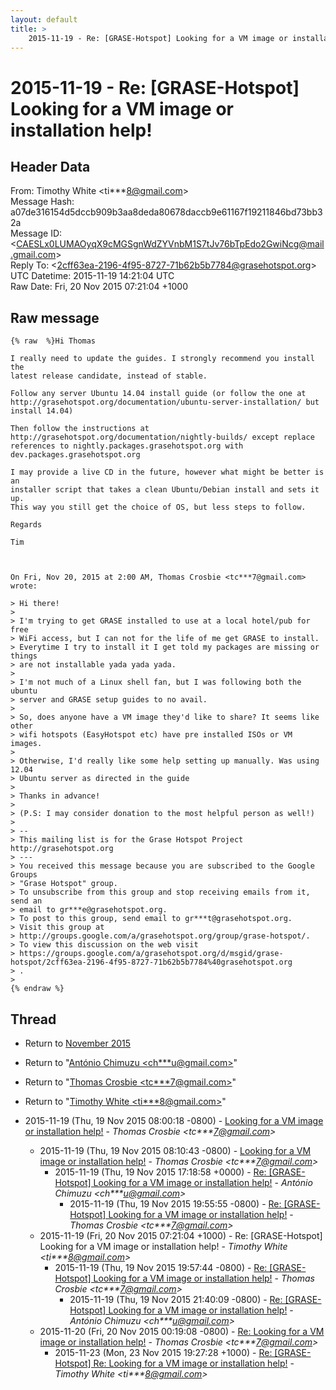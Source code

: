 ```yaml
---
layout: default
title: >
    2015-11-19 - Re: [GRASE-Hotspot] Looking for a VM image or installation help!
---
```


# 2015-11-19 - Re: [GRASE-Hotspot] Looking for a VM image or installation help!

## Header Data

From: Timothy White \<ti***8@gmail.com\><br>
Message Hash: a07de316154d5dccb909b3aa8deda80678daccb9e61167f19211846bd73bb32a<br>
Message ID: \<CAESLx0LUMAOyqX9cMGSgnWdZYVnbM1S7tJv76bTpEdo2GwiNcg@mail.gmail.com\><br>
Reply To: \<2cff63ea-2196-4f95-8727-71b62b5b7784@grasehotspot.org\><br>
UTC Datetime: 2015-11-19 14:21:04 UTC<br>
Raw Date: Fri, 20 Nov 2015 07:21:04 +1000<br>

## Raw message

```
{% raw  %}Hi Thomas

I really need to update the guides. I strongly recommend you install the
latest release candidate, instead of stable.

Follow any server Ubuntu 14.04 install guide (or follow the one at
http://grasehotspot.org/documentation/ubuntu-server-installation/ but
install 14.04)

Then follow the instructions at
http://grasehotspot.org/documentation/nightly-builds/ except replace
references to nightly.packages.grasehotspot.org with
dev.packages.grasehotspot.org

I may provide a live CD in the future, however what might be better is an
installer script that takes a clean Ubuntu/Debian install and sets it up.
This way you still get the choice of OS, but less steps to follow.

Regards

Tim



On Fri, Nov 20, 2015 at 2:00 AM, Thomas Crosbie <tc***7@gmail.com> wrote:

> Hi there!
>
> I'm trying to get GRASE installed to use at a local hotel/pub for free
> WiFi access, but I can not for the life of me get GRASE to install.
> Everytime I try to install it I get told my packages are missing or things
> are not installable yada yada yada.
>
> I'm not much of a Linux shell fan, but I was following both the ubuntu
> server and GRASE setup guides to no avail.
>
> So, does anyone have a VM image they'd like to share? It seems like other
> wifi hotspots (EasyHotspot etc) have pre installed ISOs or VM images.
>
> Otherwise, I'd really like some help setting up manually. Was using 12.04
> Ubuntu server as directed in the guide
>
> Thanks in advance!
>
> (P.S: I may consider donation to the most helpful person as well!)
>
> --
> This mailing list is for the Grase Hotspot Project http://grasehotspot.org
> ---
> You received this message because you are subscribed to the Google Groups
> "Grase Hotspot" group.
> To unsubscribe from this group and stop receiving emails from it, send an
> email to gr***e@grasehotspot.org.
> To post to this group, send email to gr***t@grasehotspot.org.
> Visit this group at
> http://groups.google.com/a/grasehotspot.org/group/grase-hotspot/.
> To view this discussion on the web visit
> https://groups.google.com/a/grasehotspot.org/d/msgid/grase-hotspot/2cff63ea-2196-4f95-8727-71b62b5b7784%40grasehotspot.org
> .
>
{% endraw %}
```

## Thread

+ Return to [November 2015](/archive/2015/11)

+ Return to "[António Chimuzu <ch***u<span>@</span>gmail.com>](/authors/ch___u_at_gmail_com)"
+ Return to "[Thomas Crosbie <tc***7<span>@</span>gmail.com>](/authors/tc___7_at_gmail_com)"
+ Return to "[Timothy White <ti***8<span>@</span>gmail.com>](/authors/ti___8_at_gmail_com)"

+ 2015-11-19 (Thu, 19 Nov 2015 08:00:18 -0800) - [Looking for a VM image or installation help!](/archive/2015/11/6070a1f61d569ec4382078660c28050635bdbbb88d363ce9d46c39a119572c6c) - _Thomas Crosbie \<tc***7@gmail.com\>_
  + 2015-11-19 (Thu, 19 Nov 2015 08:10:43 -0800) - [Looking for a VM image or installation help!](/archive/2015/11/d3a5d6622abe9e7c2cb4b7dac04f8da77102ec5ddfc213048d4ffc8fc120d1f6) - _Thomas Crosbie \<tc***7@gmail.com\>_
    + 2015-11-19 (Thu, 19 Nov 2015 17:18:58 +0000) - [Re: [GRASE-Hotspot] Looking for a VM image or installation help!](/archive/2015/11/597d832b641a374eec99c422e1594d7d553cd5acab59d0812ea11ce9f428b828) - _António Chimuzu \<ch***u@gmail.com\>_
      + 2015-11-19 (Thu, 19 Nov 2015 19:55:55 -0800) - [Re: [GRASE-Hotspot] Looking for a VM image or installation help!](/archive/2015/11/0e35b3309f0837c4bfde0fd7c11e14fac2d7f78a28c26eafe4cda7884031e162) - _Thomas Crosbie \<tc***7@gmail.com\>_
  + 2015-11-19 (Fri, 20 Nov 2015 07:21:04 +1000) - Re: [GRASE-Hotspot] Looking for a VM image or installation help! - _Timothy White \<ti***8@gmail.com\>_
    + 2015-11-19 (Thu, 19 Nov 2015 19:57:44 -0800) - [Re: [GRASE-Hotspot] Looking for a VM image or installation help!](/archive/2015/11/87930d8ce678561ed658d77c3de2ed694f25b88f3d88ca90c835485278232579) - _Thomas Crosbie \<tc***7@gmail.com\>_
      + 2015-11-19 (Thu, 19 Nov 2015 21:40:09 -0800) - [Re: [GRASE-Hotspot] Looking for a VM image or installation help!](/archive/2015/11/8ce482de9c7a4d6870532829850abaa9bf9842e34ff63a0c79939364e28c8f82) - _António Chimuzu \<ch***u@gmail.com\>_
  + 2015-11-20 (Fri, 20 Nov 2015 00:19:08 -0800) - [Re: Looking for a VM image or installation help!](/archive/2015/11/80e883dc49a71de32a203e7f8fa254dee0bdb2156a194ad095d085d86dcc57f2) - _Thomas Crosbie \<tc***7@gmail.com\>_
    + 2015-11-23 (Mon, 23 Nov 2015 19:27:28 +1000) - [Re: [GRASE-Hotspot] Re: Looking for a VM image or installation help!](/archive/2015/11/e3b4977f862087c95045e3418d16b5717cbaa0130e0ac3f37c34c3f3fd41a855) - _Timothy White \<ti***8@gmail.com\>_

